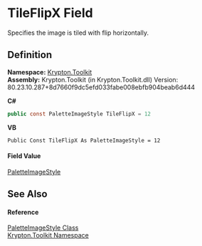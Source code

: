 # TileFlipX Field


Specifies the image is tiled with flip horizontally.



## Definition
**Namespace:** <a href="79d2eac2-21f4-54ff-7552-b20c33c30600.md">Krypton.Toolkit</a>  
**Assembly:** Krypton.Toolkit (in Krypton.Toolkit.dll) Version: 80.23.10.287+8d7660f9dc5efd033fabe008ebfb904beab6d444

**C#**
``` C#
public const PaletteImageStyle TileFlipX = 12
```
**VB**
``` VB
Public Const TileFlipX As PaletteImageStyle = 12
```



#### Field Value
<a href="7d1c5117-e133-1dd6-c0fc-a31880f6b994.md">PaletteImageStyle</a>

## See Also


#### Reference
<a href="7d1c5117-e133-1dd6-c0fc-a31880f6b994.md">PaletteImageStyle Class</a>  
<a href="79d2eac2-21f4-54ff-7552-b20c33c30600.md">Krypton.Toolkit Namespace</a>  
